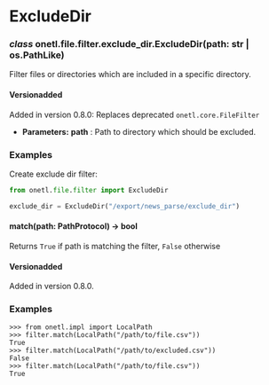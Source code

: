 <a id="exclude-dir-filter"></a>

# ExcludeDir

### *class* onetl.file.filter.exclude_dir.ExcludeDir(path: str | os.PathLike)

Filter files or directories which are included in a specific directory.

#### Versionadded
Added in version 0.8.0: Replaces deprecated `onetl.core.FileFilter`

* **Parameters:**
  **path**
  : Path to directory which should be excluded.

### Examples

Create exclude dir filter:

```python
from onetl.file.filter import ExcludeDir

exclude_dir = ExcludeDir("/export/news_parse/exclude_dir")
```

<!-- !! processed by numpydoc !! -->

#### match(path: PathProtocol) → bool

Returns `True` if path is matching the filter, `False` otherwise

#### Versionadded
Added in version 0.8.0.

### Examples

```pycon
>>> from onetl.impl import LocalPath
>>> filter.match(LocalPath("/path/to/file.csv"))
True
>>> filter.match(LocalPath("/path/to/excluded.csv"))
False
>>> filter.match(LocalPath("/path/to/file.csv"))
True
```

<!-- !! processed by numpydoc !! -->
